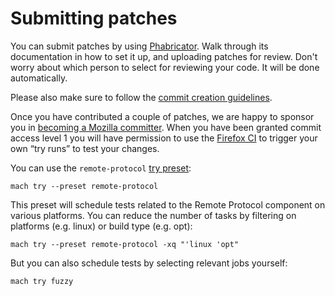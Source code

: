Submitting patches
==================

You can submit patches by using [Phabricator]. Walk through its documentation
in how to set it up, and uploading patches for review. Don't worry about which
person to select for reviewing your code. It will be done automatically.

Please also make sure to follow the [commit creation guidelines].

Once you have contributed a couple of patches, we are happy to
sponsor you in [becoming a Mozilla committer].  When you have been
granted commit access level 1 you will have permission to use the
[Firefox CI] to trigger your own “try runs” to test your changes.

You can use the `remote-protocol` [try preset]:

	mach try --preset remote-protocol

This preset will schedule tests related to the Remote Protocol component on
various platforms. You can reduce the number of tasks by filtering on platforms
(e.g. linux) or build type (e.g. opt):

	mach try --preset remote-protocol -xq "'linux 'opt"

But you can also schedule tests by selecting relevant jobs yourself:

    mach try fuzzy

[Phabricator]: https://moz-conduit.readthedocs.io/en/latest/phabricator-user.html
[commit creation guidelines]: https://mozilla-version-control-tools.readthedocs.io/en/latest/devguide/contributing.html#submitting-patches-for-review
[becoming a Mozilla committer]: https://www.mozilla.org/en-US/about/governance/policies/commit/
[Firefox CI]: https://treeherder.mozilla.org/
[try preset]: /tools/try/presets
